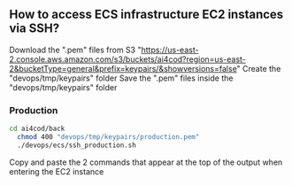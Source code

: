 ## How to access ECS infrastructure EC2 instances via SSH?

Download the ".pem" files from S3 "https://us-east-2.console.aws.amazon.com/s3/buckets/ai4cod?region=us-east-2&bucketType=general&prefix=keypairs/&showversions=false"
Create the "devops/tmp/keypairs" folder
Save the ".pem" files inside the "devops/tmp/keypairs" folder

### Production

```sh
cd ai4cod/back
  chmod 400 "devops/tmp/keypairs/production.pem"
  ./devops/ecs/ssh_production.sh
```
Copy and paste the 2 commands that appear at the top of the output when entering the EC2 instance
